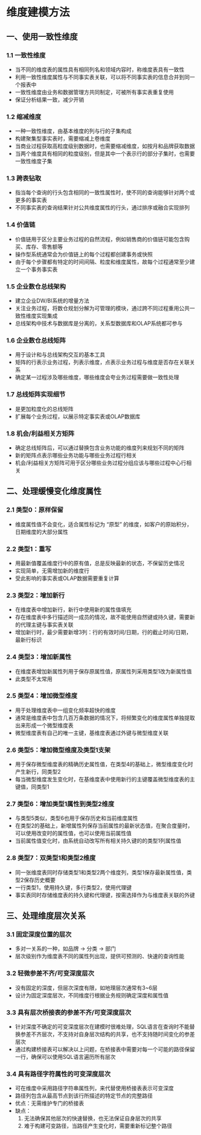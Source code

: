 # 维度建模方法

## 一、使用一致性维度

### 1.1 一致性维度

* 当不同的维度表的属性具有相同列名和领域内容时，称维度表具有一致性
* 利用一致性维度属性与不同事实表关联，可以将不同事实表的信息合并到同一个报表中
* 一致性维度由业务和数据管理方共同制定，可被所有事实表重复使用
* 保证分析结果一致，减少开销

### 1.2 缩减维度

* 一种一致性维度，由基本维度的列与行的子集构成
* 构建聚集型事实表时，需要缩减上卷维度
* 当商业过程获取高粒度级别数据时，也需要缩减维度，如按月和品牌获取数据
* 当两个维度具有相同的粒度级别，但是其中一个表示行的部分子集时，也需要一致性维度子集

### 1.3 跨表钻取

* 指当每个查询的行头包含相同的一致性属性时，使不同的查询能够针对两个或更多的事实表
* 不同事实表的查询结果针对公共维度属性的行头，通过排序或融合实现排列

### 1.4 价值链

* 价值链用于区分主要业务过程的自然流程，例如销售商的价值链可能包含购买、库存、零售额等
* 操作型系统通常会为价值链上的每个过程都创建事务或快照
* 由于每个步骤都有特定的时间间隔、粒度和维度属性，故每个过程通常至少建立一个事务事实表

### 1.5 企业数仓总线架构

* 建立企业DW/BI系统的增量方法
* 关注业务过程，将数仓规划分解为可管理的模块，通过跨不同过程重用公共一致性维度实现集成
* 总线架构中技术与数据库是分离的，关系型数据库和OLAP系统都可参与

### 1.6 企业数仓总线矩阵

* 用于设计和与总线架构交互的基本工具
* 矩阵的行表示业务过程，列表示维度，点表示业务过程与维度是否存在关联关系
* 确定某一过程涉及哪些维度，哪些维度会夸业务过程需要做一致性处理

### 1.7 总线矩阵实现细节

* 是更加粒度化的总线矩阵
* 扩展每个业务过程，以展示特定事实表或OLAP数据库

### 1.8 机会/利益相关方矩阵

* 确定总线矩阵后，可以通过替换包含业务功能的维度列来规划不同的矩阵
* 新的矩阵点表示哪些业务功能与哪些业务过程行相关
* 机会/利益相关方矩阵可用于区分哪些业务过程分组应该与哪些过程中心行相关

## 二、处理缓慢变化维度属性

### 2.1 类型0：原样保留

* 维度属性值不会变化，适合属性标记为 “原型” 的维度，如客户的原始积分，日期维度的大部分属性

### 2.2 类型1：重写

* 用最新值覆盖维度行中的原有值，总是反映最新的状态，不保留历史情况
* 实现简单，无需增加新的维度行
* 受此影响的事实表或OLAP数据需要重复计算

### 2.3 类型2：增加新行

* 在维度表中增加新行，新行中使用新的属性值填充
* 存在维度表中多行描述同一成员的情况，故不能使用自然键或持久键，需要新的代理主键与事实表关联
* 增加新行时，最少需要新增3列：行的有效时间/日期，行的截止时间/日期，最新行标识

### 2.4 类型3：增加新属性

* 在维度表增加新属性列用于保存原属性值，原属性列采用类型1改为新属性值
* 此类型不太常用

### 2.5 类型4：增加微型维度

* 用于处理维度表中一组变化频率超快的维度
* 通常是维度表中包含几百万条数据的情况下，将频繁变化的维度属性单独提取出来形成一个微型维度表
* 微型维度表有自己的唯一主键，基维度表通过外键与微型维度关联

### 2.6 类型5：增加微型维度及类型1支架

* 用于保存微型维度表的精确历史属性值，在类型4的基础上，微型维度变化时产生新行，同类型2
* 每当微型维度发生变化时，在基维度表中使用新行的主键覆盖微型维度表的主键值，同类型1

### 2.7 类型6：增加类型1属性到类型2维度

* 与类型5类似，类型6也用于保存历史和当前维度属性
* 在类型2的基础上，新增属性列保存当前属性的最新状态值，在聚合度量时，可以使用改变时的属性值，也可以使用当前属性值
* 当前属性值变化时，由系统自动改写所有相关持久键的的类型1列属性值

### 2.8 类型7：双类型1和类型2维度

* 同一张维度表同时存储类型1和类型2两个维度列，类型1保存最新属性值，类型2保存历史概要
* 一行类型1，使用持久键，多行类型2，使用代理键
* 事实表同时存储维度表的持久键和代理键，按需选择作为与维度表关联的外键

## 三、处理维度层次关系

### 3.1 固定深度位置的层次

* 多对一关系的一种，如品牌 -> 分类 -> 部门
* 层次级别作为维度表不同的属性列出现，提供可预测的、快速的查询性能

### 3.2 轻微参差不齐/可变深度层次

* 没有固定的深度，但层次深度有限，如地理层次通常有3~6层
* 设计为固定深度层次，不同维度行根据业务规则确定深度和属性值

### 3.3 具有层次桥接表的参差不齐/可变深度层次

* 针对深度不确定的可变深度层次在建模时很难处理，SQL语言在查询时不能替换参差不齐层次，不支持对自身层次结构的共享，也不支持随时间变化的参差层次
* 通过构建桥接表可以解决以上问题，在桥接表中需要对每一个可能的路径保留一行，确保可以使用SQL语言遍历所有层次

### 3.4 具有路径字符属性的可变深度层次

* 可在维度中采用路径字符串属性列，来代替使用桥接表表示可变深度
* 路径列包含从最高节点到该行所描述的特定节点的完整路径
* 优点：无需维护专门的桥接表
* 缺点：
  1. 无法确保其他层次的快速替换，也无法保证自身层次的共享
  2. 难于构建可变路径，当路径产生变化时，需要重新标记整个路径
